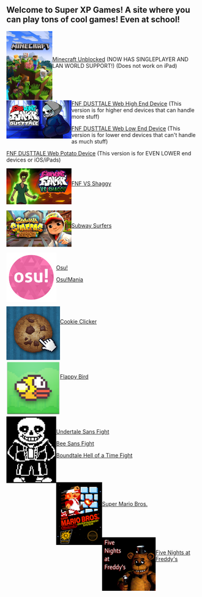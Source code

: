 ## Welcome to Super XP Games! A site where you can play tons of cool games! Even at school!

<img align="left" src="images/Minecraft.png" alt="Minecraft" width="120"/>
<br/><br/><br/>

[Minecraft Unblocked](https://superteamxp.github.io/Minecraft-Unblocked/javascript) (NOW HAS SINGLEPLAYER AND LAN WORLD SUPPORT!) (Does not work on iPad)
<br/><br/><br/><br/><br/>

<img align="left" src="images/FNF Dusttale.png" alt="FNF Dusttale" width="170"/>

[FNF DUSTTALE Web High End Device](https://superteamxp.github.io/FNF-DUSTTALE-Web-High-End-Device/) (This version is for higher end devices that can handle more stuff)

[FNF DUSTTALE Web Low End Device](https://superteamxp.github.io/FNF-DUSTTALE-Web-Low-End-Device/) (This version is for lower end devices that can't handle as much stuff)

[FNF DUSTTALE Web Potato Device](https://superteamxp.github.io/FNF-DUSTTALE-Web-Potato-Device/) (This version is for EVEN LOWER end devices or iOS/iPads)

<img align="left" src="images/FNF VS Shaggy.png" alt="FNF VS Shaggy" width="170"/>

<br/>

[FNF VS Shaggy](https://superteamxp.github.io/FNF-VS-Shaggy/)

<br/><br/>

<img align="left" src="images/Subway Surfers.png" alt="Subway Surfers" width="170"/>

<br/>

[Subway Surfers](https://superteamxp.github.io/Subway-Surfers/)

<br/><br/>

<img align="left" src="images/Osu!.png" alt="Osu!" width="130"/>

<br/>

[Osu!](https://www.webosu.online)

[Osu!Mania](https://rodrig0v.github.io/webmania/#/)

<br/><br/>

<img align="left" src="images/Cookie Clicker.png" alt="Cookie Clicker" width="140"/>

<br/>

[Cookie Clicker](https://superteamxp.github.io/Cookie-Clicker-Unblocked/)

<br/><br/><br/><br/>

<img align="left" src="images/Flappy Bird.png" alt="Flappy Bird" width="140"/>

<br/>

[Flappy Bird](https://superteamxp.github.io/Flappy-Bird-Unblocked/)

<br/><br/><br/><br/>

<img align="left" src="images/Sans Fight.png" alt="Sans Fight" width="130"/>

<br/>

[Undertale Sans Fight](http://superteamxp.github.io/Undertale-Sans-Fight-Unblocked/)

[Bee Sans Fight](https://hyzq.github.io/Bee-Sans-fight3)

[Boundtale Hell of a Time Fight](https://kckarnige.is-a.dev/hoat)

<br/><br/>

<img align="left" src="images/Super Mario Bros..png" alt="Super Mario Bros." width="120"/>

<br/><br/>

[Super Mario Bros.](https://superteamxp.github.io/FullScreenMario-Unblocked/)

<br/><br/><br/>

<img align="left" src="images/Five Nights at Freddys.png" alt="FNaF." width="140"/>

<br/>

[Five Nights at Freddy's](https://superteamxp.github.io/Five-Nights-at-Freddys-Unblocked/)
